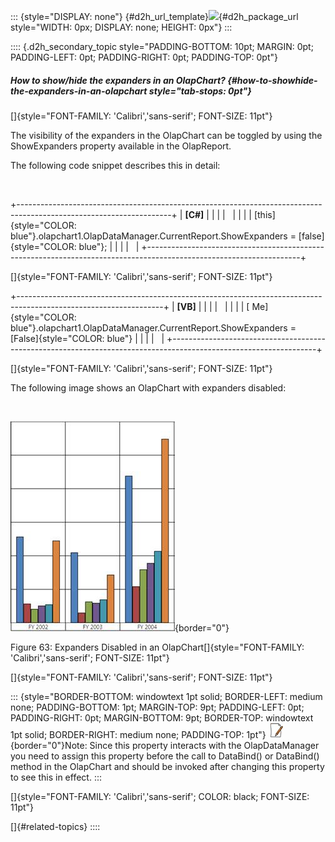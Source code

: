 ::: {style="DISPLAY: none"}
[](ms-xhelp:///?Id=d2h_url_template){#d2h_url_template}![](!package_url!){#d2h_package_url style="WIDTH: 0px; DISPLAY: none; HEIGHT: 0px"}
:::

:::: {.d2h_secondary_topic style="PADDING-BOTTOM: 10pt; MARGIN: 0pt; PADDING-LEFT: 0pt; PADDING-RIGHT: 0pt; PADDING-TOP: 0pt"}
##### How to show/hide the expanders in an OlapChart? {#how-to-showhide-the-expanders-in-an-olapchart style="tab-stops: 0pt"}

[]{style="FONT-FAMILY: 'Calibri','sans-serif'; FONT-SIZE: 11pt"} 

The visibility of the expanders in the OlapChart can be toggled by using the ShowExpanders property available in the OlapReport.

The following code snippet describes this in detail:

 

+--------------------------------------------------------------------------------------------------------------------+
| **\[C#\]**                                                                                                         |
|                                                                                                                    |
|                                                                                                                    |
|                                                                                                                    |
| [this]{style="COLOR: blue"}.olapchart1.OlapDataManager.CurrentReport.ShowExpanders = [false]{style="COLOR: blue"}; |
|                                                                                                                    |
|                                                                                                                    |
+--------------------------------------------------------------------------------------------------------------------+

[]{style="FONT-FAMILY: 'Calibri','sans-serif'; FONT-SIZE: 11pt"} 

+------------------------------------------------------------------------------------------------------------------+
| **\[VB\]**                                                                                                       |
|                                                                                                                  |
|                                                                                                                  |
|                                                                                                                  |
| [ Me]{style="COLOR: blue"}.olapchart1.OlapDataManager.CurrentReport.ShowExpanders = [False]{style="COLOR: blue"} |
|                                                                                                                  |
|                                                                                                                  |
+------------------------------------------------------------------------------------------------------------------+

[]{style="FONT-FAMILY: 'Calibri','sans-serif'; FONT-SIZE: 11pt"} 

The following image shows an OlapChart with expanders disabled:

 

![](ImagesExt/image37_65.jpg){border="0"}

Figure 63: Expanders Disabled in an OlapChart[]{style="FONT-FAMILY: 'Calibri','sans-serif'; FONT-SIZE: 11pt"}

[]{style="FONT-FAMILY: 'Calibri','sans-serif'; FONT-SIZE: 11pt"} 

::: {style="BORDER-BOTTOM: windowtext 1pt solid; BORDER-LEFT: medium none; PADDING-BOTTOM: 1pt; MARGIN-TOP: 9pt; PADDING-LEFT: 0pt; PADDING-RIGHT: 0pt; MARGIN-BOTTOM: 9pt; BORDER-TOP: windowtext 1pt solid; BORDER-RIGHT: medium none; PADDING-TOP: 1pt"}
![](ImagesExt/image37_1.jpg){border="0"}Note: Since this property interacts with the OlapDataManager you need to assign this property before the call to DataBind() or DataBind() method in the OlapChart and should be invoked after changing this property to see this in effect.
:::

[]{style="FONT-FAMILY: 'Calibri','sans-serif'; COLOR: black; FONT-SIZE: 11pt"} 

[]{#related-topics}
::::
